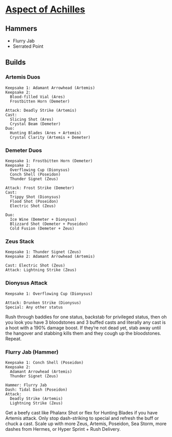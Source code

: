 # [Aspect of Achilles](https://www.leereamsnyder.com/blog/hades-build-guide#aspect-of-achilles-spear)

## Hammers
* Flurry Jab
* Serrated Point

## Builds

### Artemis Duos
```
Keepsake 1: Adamant Arrowhead (Artemis)
Keepsake 2:
  Blood-filled Vial (Ares)
  Frostbitten Horn (Demeter)
  
Attack: Deadly Strike (Artemis)
Cast:
  Slicing Shot (Ares)
  Crystal Beam (Demeter)
Duo:
  Hunting Blades (Ares + Artemis)
  Crystal Clarity (Artemis + Demeter)
```

### Demeter Duos
```
Keepsake 1: Frostbitten Horn (Demeter)
Keepsake 2:
  Overflowing Cup (Dionysus)
  Conch Shell (Poseidon)
  Thunder Signet (Zeus)
  
Attack: Frost Strike (Demeter)
Cast:
  Trippy Shot (Dionysus)
  Flood Shot (Poseidon)
  Electric Shot (Zeus)

Duo:
  Ice Wine (Demeter + Dionysus)
  Blizzard Shot (Demeter + Poseidon)
  Cold Fusion (Demeter + Zeus)
```

### Zeus Stack
```
Keepsake 1: Thunder Signet (Zeus)
Keepsake 2: Adamant Arrowhead (Artemis)

Cast: Electric Shot (Zeus)
Attack: Lightning Strike (Zeus)
```

### Dionysus Attack
```
Keepsake 1: Overflowing Cup (Dionysus)

Attack: Drunken Strike (Dionysus)
Special: Any other status
```
Rush through baddies for one status, backstab for privileged status, then oh you look you have 3 bloodstones and 3 buffed casts and literally any cast is a hoot with a 190% damage boost. If they’re not dead yet, stab away until the hangover and stabbing kills them and they cough up the bloodstones. Repeat.

### Flurry Jab (Hammer)
```
Keepsake 1: Conch Shell (Poseidon)
Keepsake 2:
  Adamant Arrowhead (Artemis)
  Thunder Signet (Zeus)
  
Hammer: Flurry Jab
Dash: Tidal Dash (Poseidon)
Attack:
  Deadly Strike (Artemis)
  Lightning Strike (Zeus)
```
Get a beefy cast like Phalanx Shot or flex for Hunting Blades if you have Artemis attack. Only stop dash-striking to special and refresh the buff or chuck a cast. Scale up with more Zeus, Artemis, Poseidon, Sea Storm, more dashes from Hermes, or Hyper Sprint + Rush Delivery.
